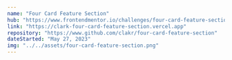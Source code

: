 ```yaml
---
name: "Four Card Feature Section"
hub: "https://www.frontendmentor.io/challenges/four-card-feature-section-weK1eFYK"
link: "https://clark-four-card-feature-section.vercel.app"
repository: "https://www.github.com/clakr/four-card-feature-section"
dateStarted: "May 27, 2023"
img: "../../assets/four-card-feature-section.png"
---
```

